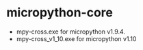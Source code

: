 # micropython-core
 - mpy-cross.exe for micropython v1.9.4.
 - mpy-cross_v1_10.exe for micropython v1.10
